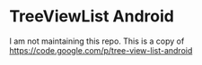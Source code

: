 # TreeViewList Android
I am not maintaining this repo. This is a copy of <https://code.google.com/p/tree-view-list-android>